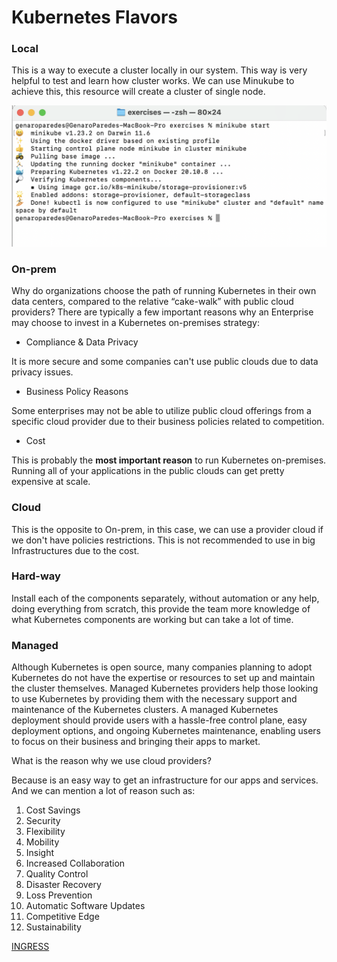 # Kubernetes Flavors

### Local

This is a way to execute a cluster locally in our system. This way is very helpful to test and learn how cluster works. We can use Minukube to achieve this, this resource will create a cluster of single node.

![Screen Shot 2021-10-26 at 17.29.13.png](Kubernetes%20Flavors%2081fa98f810d54eb1882d157e324621d1/Screen_Shot_2021-10-26_at_17.29.13.png)

### On-prem

Why do organizations choose the path of running Kubernetes in their own data centers, compared to the relative “cake-walk” with public cloud providers? There are typically a few important reasons why an Enterprise may choose to invest in a Kubernetes on-premises strategy:

- Compliance & Data Privacy

It is more secure and some companies can't use public clouds due to data privacy issues.

- Business Policy Reasons

Some enterprises may not be able to utilize public cloud offerings from a specific cloud provider due to their business policies related to competition.

- Cost

This is probably the **most important reason** to run Kubernetes on-premises. Running all of your applications in the public clouds can get pretty expensive at scale.

### Cloud

This is the opposite to On-prem, in this case, we can use a provider cloud if we don't have policies restrictions. This is not recommended to use in big Infrastructures due to the cost.

### Hard-way

Install each of the components separately, without automation or any help, doing everything from scratch, this provide the team more knowledge of what Kubernetes components are working but can take a lot of time.

### Managed

Although Kubernetes is open source, many companies planning to adopt Kubernetes do not have the expertise or resources to set up and maintain the cluster themselves. Managed Kubernetes providers help those looking to use Kubernetes by providing them with the necessary support and maintenance of the Kubernetes clusters. A managed Kubernetes deployment should provide users with a hassle-free control plane, easy deployment options, and ongoing Kubernetes maintenance, enabling users to focus on their business and bringing their apps to market.

What is the reason why we use cloud providers?

Because is an easy way to get an infrastructure for our apps and services. And we can mention a lot of reason such as:

1. Cost Savings
2. Security
3. Flexibility
4. Mobility
5. Insight
6. Increased Collaboration
7. Quality Control
8. Disaster Recovery
9. Loss Prevention
10. Automatic Software Updates
11. Competitive Edge
12. Sustainability

[INGRESS](Kubernetes%20Flavors%2081fa98f810d54eb1882d157e324621d1/INGRESS%200bfb3d9e7ec44fafb2ca5fa20e1de588.md)